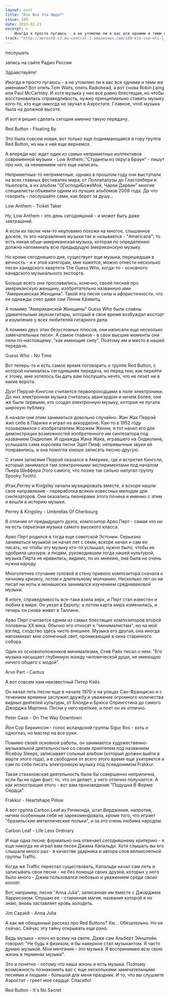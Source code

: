 ```yaml
---
layout: post
title: "Кто Все Эти Люди?"
issue: 249
date: 2010-02-21
excerpt: >
    Иногда я просто пугаюсь - а не утомляю ли я вас все одними и теми же именами? Вот опять Tom Waits, опять Radiohead, а вот снова Robin Laing или Paul McCartney. И хотя музыка у них все равно блестящая, но чтобы восстановилась справедливость, нужно принципиально ставить музыку кого-то, кто еще никогда не звучал в Аэростате. Главное, чтоб музыка была на должной высоте.
track: "http://aerost8.s3.eu-central-1.amazonaws.com/249-kto-vse-eti-ljudi.mp3"
---
```


послушать

запись на сайте Радио России

Здравствуйте!

Иногда я просто пугаюсь - а не утомляю ли я вас все одними и теми же именами? Вот опять Tom Waits, опять Radiohead, а вот снова Robin Laing или Paul McCartney. И хотя музыка у них все равно блестящая, но чтобы восстановилась справедливость, нужно принципиально ставить музыку кого-то, кто еще никогда не звучал в Аэростате. Главное, чтоб музыка была на должной высоте.

И вот я решил сделать сегодня именно такую передачу.

Red Button - Floating By

Это была совсем новая, вот только еще поднимающаяся в гору группа Red Button, но мы к ней еще вернемся.

А впереди нас ждет один из самых неприметных коллективов современной музыки - Low Anthem;."Студенты из округа Браун" - пишут про них, за неимением чего еще написать.

Неприметные-то неприметные, однако в прошлом году они выступали на всех главных фестивалях мира, от Лоллапалузы до Гластонбери и Ньюпорта, а их альбом "ОГосподиБожеМой, Чарли Дарвин" многие специалисты объявили одним из лучших альбомов 2009 года. Да что говорить - послушайте сами, как берет за душу...

Low Anthem - Ticket Taker

Ну, Low Anthem - это день сегодняшний - и может быть даже завтрашний.

А если их песни чем-то неуловимо похожи на многое, слышанное доселе, то это направление музыки так и называется - "Americana"; то есть некая обще-американская музыка, которая по определению должна напоминать всю предыдущую американскую музыку.

Но кроме сегодняшего дня, существует еще музыка, перешедшая в вечность - и к этой категории, мне кажется, можно отнести несколько песен канадского квартета The Guess Who, когда-то - основного канадского музыкального экспорта.

Больше всего они прославились, конечно, своей песней про американскую женщину, изобретательно названную ими "Американская Женщина". Такой эта песня силы и афористичности, что ее однажды спел даже сам Ленни Кравитц.

А помимо "Американской Женщины" Guess Who были славны удивительным звуком гитары, который в свое время возбуждал восторг и изумление у всех любителей гитарного дела.

А помимо двух этих безусловных плюсов, они написали еще несколько замечательных песен. А самое главное - в свои высшие моменты они пели по-настоящему: "как имеющие силу". Поэтому им и место в нашей передаче.

Guess Who - No Time

Вот теперь-то и есть самое время поговорить о группе Red Button, с которой начиналась сегодняшняя передача, но перед тем, как перейти к этому, мне хотелось бы дать вам послушать нечто, что не лезет ни в какие ворота.

Дуэт Перрэй-Кингсли считается первопроходцами в поле электроники. До них электронная музыка считалась авангардом и ничем более; они же были первыми, кто создал электронную музыку, которая не пугала широкую публику.

А начали они этим заниматься довольно случайно. Жан Жак Перрэй жил себе в Париже и играл на аккордеоне. Как-то в 1952 году познакомился с изобретателем Жоржем Женни, и тот нанял его для демонстрации возможностей изобретенного им синтезатора под названием Ондиолин. И однажды Жана Жака, игравшего на Ондиолине, услышала сама королева песни Эдит Пиаф; непривычные звуки ей понравились, и она помогла юноше записать песню-другую.

С этими записями Перрэй оказался в Америке, где и встретил Кингсли, который занимался там электронными экспериментами под началом Пьера Шеффера (того самого, что позже так сильно напугал группу Spooky Tooth).

Итак,Perrey и Kingsley начали музицировать вместе, и вскоре нашли свое направление - переработка всяких известных мелодии для синтезаторов. Они оказались пионерами этого почина и именно с этим и вошли в историю музыки.

Perrey & Kingsley - Umbrellas Of Cherbourg

В отличие от предыдущего дуэта, композитор Арво Пярт - самая что ни на есть серьезная музыка самого высокого класса.

Арво Пярт родился в тогда еще советской Эстонии. Серьезно заниматься музыкой он начал лет с семи, вскоре начал и сам ее писать, но чтобы эту музыку кто-то услышал, нужно было, чтобы ее одобрила цензура: а людям, руководившим тогда нашей культурой, музыка Пярта не нравилась; видимо, по их мнению, она была не очень нужна народу.

Многолетнее стучание головой в стену привело композитора сначала к личному кризису, потом к длительному молчанию. Несколько лет он не писал ни ноты и монашески занимался изучением средневековой музыки.

В итоге, справедливость все-таки взяла верх, и Пярт стал известен и любим в мире. Он уехал в Европу; а потом карта мира изменилась, и теперь он снова живет в Таллине.

Арво Пярт считается одним из самых блестящих композиторов второй половины XX века. Обычно его относят к "минималистам", но на мой взгляд, сходство здесь чисто внешнее. Музыка его другая, она иногда напоминает мне солнечный свет, проникающий в окна старинного собора.

Один из основоположников минимализма, Стив Райх писал о нем: "Его музыка насыщает глубинную жажду человеческой души, не имеющую ничего общего с модой".

Arvo Part - Cantus

А вот совсем нам неизвестный Питер Кэйз.

Он начал петь песни еще в начале 1970-х на улицах Сан-Франциско и с течением времени заслужил дружбу и уважение огромного количества видных деятелей культуры, от Блонди и Брюса Спрингстина до самого Джорджа Мартина. Песни у него крепкие, и поет он их отлично.

Peter Case - On The Way Downtown

Йон Сор Биркинсон - голос исландской группы Sigur Ros - хоть и одноглаз, но мастер на все руки.

Помимо своей основной работы, он занимается художественно-музыкальной деятельностью со своим приятелем под названием Riceboy Sleeps, записывает сольный альбом (который должен выйти в марте этого года), а в свободное от всего этого время еще ухитряется и сам по себе писать электронную музыку под псевдонимом Frakkur.

Такая стахановская деятельность была бы совершенно неприлична, если бы не один факт: то, что он делает, у него отлично получается. А как иллюстрация этого - вот вам произведение "Подушка В Форме Сердца".

Frakkur - Heartshape Pillow

А вот группа Carbon Leaf из Ричмонда, штат Вирджиния, напротив, ничем особенным себя не зарекомендовала, кроме того, что играет "бразильские металлические польки", и за это очень любима народом.

Carbon Leaf - Life Less Ordinary

И еще одна песня; формально она отвечает сегодняшнему критерию - я еще никогда не играл вам песен Джима Капальди. Хотя слышать вы его слышали много раз - в качестве ударника и автора слов великолепной группы Traffic.

Когда же Traffic перестал существовать, Капальди начал сам петь и записывать свои песни - не без помощи своих друзей, которых у него было много - Джим пользовался любовью и уважением среди своих коллег.

Вот, например, песня "Anna Julia", записанная им вместе с Джорджем Харрисоном. Слушаю ее - старинная магия, названия которой я не знаю, вновь заставляет кровь холодеть.

Jim Capaldi - Anna Julia

А как же обещанный рассказ про Red Buttons? Хм... Обязательно. Но не сейчас. Сейчас эту тайну открывать еще рано.

Ведь музыка - ключ ко всему на свете. Даже сам Альберт Эйнштейн говорил: "Не будь я физиком, я бы наверное стал музыкантом. Я часто думаю музыкой. Мои мечтания - это музыка. Я воспринимаю всю свою жизнь в терминах музыки".

Это и понятно - потому что наша жизнь и есть музыка. Поэтому возможность познакомить вас с еще несколькими замечательными песнями и людьми - большой для меня праздник. И то, что вы слушаете Аэростат - греет мое сердце. Спасибо!

Red Button - It's No Secret
